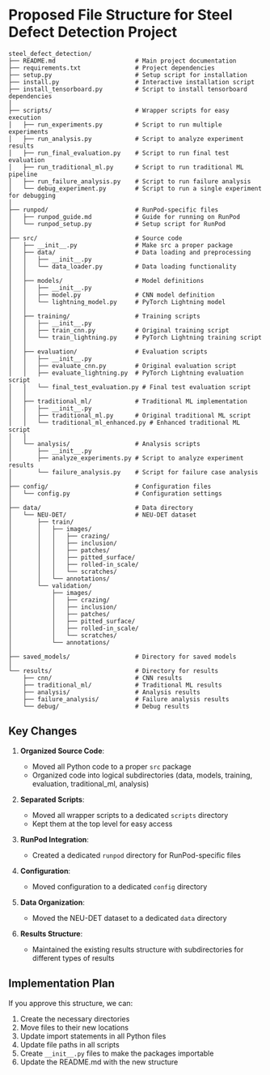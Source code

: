 # Proposed File Structure for Steel Defect Detection Project

```
steel_defect_detection/
├── README.md                      # Main project documentation
├── requirements.txt               # Project dependencies
├── setup.py                       # Setup script for installation
├── install.py                     # Interactive installation script
├── install_tensorboard.py         # Script to install tensorboard dependencies
│
├── scripts/                       # Wrapper scripts for easy execution
│   ├── run_experiments.py         # Script to run multiple experiments
│   ├── run_analysis.py            # Script to analyze experiment results
│   ├── run_final_evaluation.py    # Script to run final test evaluation
│   ├── run_traditional_ml.py      # Script to run traditional ML pipeline
│   ├── run_failure_analysis.py    # Script to run failure analysis
│   └── debug_experiment.py        # Script to run a single experiment for debugging
│
├── runpod/                        # RunPod-specific files
│   ├── runpod_guide.md            # Guide for running on RunPod
│   └── runpod_setup.py            # Setup script for RunPod
│
├── src/                           # Source code
│   ├── __init__.py                # Make src a proper package
│   ├── data/                      # Data loading and preprocessing
│   │   ├── __init__.py
│   │   └── data_loader.py         # Data loading functionality
│   │
│   ├── models/                    # Model definitions
│   │   ├── __init__.py
│   │   ├── model.py               # CNN model definition
│   │   └── lightning_model.py     # PyTorch Lightning model
│   │
│   ├── training/                  # Training scripts
│   │   ├── __init__.py
│   │   ├── train_cnn.py           # Original training script
│   │   └── train_lightning.py     # PyTorch Lightning training script
│   │
│   ├── evaluation/                # Evaluation scripts
│   │   ├── __init__.py
│   │   ├── evaluate_cnn.py        # Original evaluation script
│   │   ├── evaluate_lightning.py  # PyTorch Lightning evaluation script
│   │   └── final_test_evaluation.py # Final test evaluation script
│   │
│   ├── traditional_ml/            # Traditional ML implementation
│   │   ├── __init__.py
│   │   ├── traditional_ml.py      # Original traditional ML script
│   │   └── traditional_ml_enhanced.py # Enhanced traditional ML script
│   │
│   └── analysis/                  # Analysis scripts
│       ├── __init__.py
│       ├── analyze_experiments.py # Script to analyze experiment results
│       └── failure_analysis.py    # Script for failure case analysis
│
├── config/                        # Configuration files
│   └── config.py                  # Configuration settings
│
├── data/                          # Data directory
│   └── NEU-DET/                   # NEU-DET dataset
│       ├── train/
│       │   ├── images/
│       │   │   ├── crazing/
│       │   │   ├── inclusion/
│       │   │   ├── patches/
│       │   │   ├── pitted_surface/
│       │   │   ├── rolled-in_scale/
│       │   │   └── scratches/
│       │   └── annotations/
│       └── validation/
│           ├── images/
│           │   ├── crazing/
│           │   ├── inclusion/
│           │   ├── patches/
│           │   ├── pitted_surface/
│           │   ├── rolled-in_scale/
│           │   └── scratches/
│           └── annotations/
│
├── saved_models/                  # Directory for saved models
│
└── results/                       # Directory for results
    ├── cnn/                       # CNN results
    ├── traditional_ml/            # Traditional ML results
    ├── analysis/                  # Analysis results
    ├── failure_analysis/          # Failure analysis results
    └── debug/                     # Debug results
```

## Key Changes

1. **Organized Source Code**:
   - Moved all Python code to a proper `src` package
   - Organized code into logical subdirectories (data, models, training, evaluation, traditional_ml, analysis)

2. **Separated Scripts**:
   - Moved all wrapper scripts to a dedicated `scripts` directory
   - Kept them at the top level for easy access

3. **RunPod Integration**:
   - Created a dedicated `runpod` directory for RunPod-specific files

4. **Configuration**:
   - Moved configuration to a dedicated `config` directory

5. **Data Organization**:
   - Moved the NEU-DET dataset to a dedicated `data` directory

6. **Results Structure**:
   - Maintained the existing results structure with subdirectories for different types of results

## Implementation Plan

If you approve this structure, we can:

1. Create the necessary directories
2. Move files to their new locations
3. Update import statements in all Python files
4. Update file paths in all scripts
5. Create `__init__.py` files to make the packages importable
6. Update the README.md with the new structure